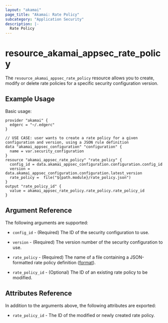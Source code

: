 ```yaml
---
layout: "akamai"
page_title: "Akamai: Rate Policy"
subcategory: "Application Security"
description: |-
  Rate Policy
---
```


# resource_akamai_appsec_rate_policy


The `resource_akamai_appsec_rate_policy` resource allows you to create, modify or delete rate policies for a specific security configuration version.

## Example Usage

Basic usage:

```hcl
provider "akamai" {
  edgerc = "~/.edgerc"
}

// USE CASE: user wants to create a rate policy for a given configuration and version, using a JSON rule definition
data "akamai_appsec_configuration" "configuration" {
  name = var.security_configuration
}
resource "akamai_appsec_rate_policy" "rate_policy" {
  config_id = data.akamai_appsec_configuration.configuration.config_id
  version = data.akamai_appsec_configuration.configuration.latest_version
  rate_policy =  file("${path.module}/rate_policy.json")
}
output "rate_policy_id" {
  value = akamai_appsec_rate_policy.rate_policy.rate_policy_id
}
```

## Argument Reference

The following arguments are supported:

* `config_id` - (Required) The ID of the security configuration to use.

* `version` - (Required) The version number of the security configuration to use.

* `rate_policy` - (Required) The name of a file containing a JSON-formatted rate policy definition ([format](https://developer.akamai.com/api/cloud_security/application_security/v1.html#57c65cbd)).

* `rate_policy_id` - (Optional) The ID of an existing rate policy to be modified.


## Attributes Reference

In addition to the arguments above, the following attributes are exported:

* `rate_policy_id` - The ID of the modified or newly created rate policy.

